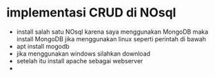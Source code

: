 # implementasi CRUD di NOsql
- install salah satu NOsql karena saya menggunakan MongoDB maka install MongoDB jika menggunakan linux seperti perintah di bawah
- apt install mogodb
- jika menggunakan windows silahkan download
- setelah itu install apache sebagai webserver
- 
